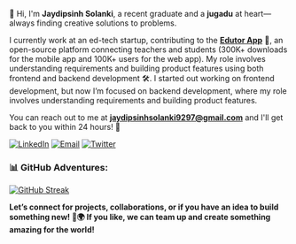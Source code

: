 👋 Hi, I'm **Jaydipsinh Solanki**, a recent graduate and a **jugadu** at heart—always finding creative solutions to problems.

I currently work at an ed-tech startup, contributing to the [**Edutor App**](http://edutorapp.com) 📱, an open-source platform connecting teachers and students (300K+ downloads for the mobile app and 100K+ users for the web app). My role involves understanding requirements and building product features using both frontend and backend development 🛠️. I started out working on frontend development, but now I’m focused on backend development, where my role involves understanding requirements and building product features.

You can reach out to me at **jaydipsinhsolanki9297@gmail.com** and I'll get back to you within 24 hours! 📧

[![LinkedIn](https://img.shields.io/badge/LinkedIn-blue?style=flat-square&logo=linkedin&logoColor=white&labelColor=blue)](https://www.linkedin.com/in/jaydipsinhsolanki/)
[![Email](https://img.shields.io/badge/Email-red?style=flat-square&logo=gmail&logoColor=white&labelColor=red)](mailto:jaydipsinhsolanki9297@gmail.com)
[![Twitter](https://img.shields.io/badge/Twitter-1DA1F2?style=flat-square&logo=twitter&logoColor=white&labelColor=1DA1F2)](https://x.com/jaydipsinh_13)

### 📊 GitHub Adventures:
[![GitHub Streak](https://github-readme-streak-stats.herokuapp.com?user=jaydipsinh13&theme=vue&border_radius=5&date_format=j%20M%5B%20Y%5D)](https://git.io/streak-stats)

**Let’s connect for projects, collaborations, or if you have an idea to build something new! 🤝🌍 If you like, we can team up and create something amazing for the world!**

